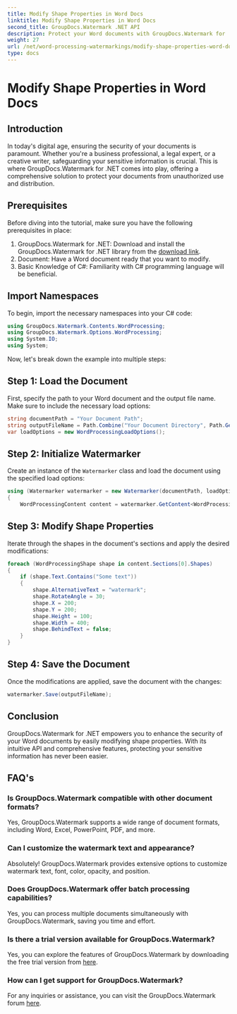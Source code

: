 ```yaml
---
title: Modify Shape Properties in Word Docs
linktitle: Modify Shape Properties in Word Docs
second_title: GroupDocs.Watermark .NET API
description: Protect your Word documents with GroupDocs.Watermark for .NET. Easily modify shape properties for enhanced security.
weight: 27
url: /net/word-processing-watermarkings/modify-shape-properties-word-docs/
type: docs
---
```

# Modify Shape Properties in Word Docs

## Introduction
In today's digital age, ensuring the security of your documents is paramount. Whether you're a business professional, a legal expert, or a creative writer, safeguarding your sensitive information is crucial. This is where GroupDocs.Watermark for .NET comes into play, offering a comprehensive solution to protect your documents from unauthorized use and distribution.
## Prerequisites
Before diving into the tutorial, make sure you have the following prerequisites in place:
1. GroupDocs.Watermark for .NET: Download and install the GroupDocs.Watermark for .NET library from the [download link](https://releases.groupdocs.com/Watermark/net/).
2. Document: Have a Word document ready that you want to modify.
3. Basic Knowledge of C#: Familiarity with C# programming language will be beneficial.

## Import Namespaces
To begin, import the necessary namespaces into your C# code:
```csharp
using GroupDocs.Watermark.Contents.WordProcessing;
using GroupDocs.Watermark.Options.WordProcessing;
using System.IO;
using System;
```
Now, let's break down the example into multiple steps:
## Step 1: Load the Document
First, specify the path to your Word document and the output file name. Make sure to include the necessary load options:
```csharp
string documentPath = "Your Document Path";
string outputFileName = Path.Combine("Your Document Directory", Path.GetFileName(documentPath));
var loadOptions = new WordProcessingLoadOptions();
```
## Step 2: Initialize Watermarker
Create an instance of the `Watermarker` class and load the document using the specified load options:
```csharp
using (Watermarker watermarker = new Watermarker(documentPath, loadOptions))
{
    WordProcessingContent content = watermarker.GetContent<WordProcessingContent>();
```
## Step 3: Modify Shape Properties
Iterate through the shapes in the document's sections and apply the desired modifications:
```csharp
foreach (WordProcessingShape shape in content.Sections[0].Shapes)
{
    if (shape.Text.Contains("Some text"))
    {
        shape.AlternativeText = "watermark";
        shape.RotateAngle = 30;
        shape.X = 200;
        shape.Y = 200;
        shape.Height = 100;
        shape.Width = 400;
        shape.BehindText = false;
    }
}
```
## Step 4: Save the Document
Once the modifications are applied, save the document with the changes:
```csharp
watermarker.Save(outputFileName);
```
## Conclusion
GroupDocs.Watermark for .NET empowers you to enhance the security of your Word documents by easily modifying shape properties. With its intuitive API and comprehensive features, protecting your sensitive information has never been easier.

## FAQ's
### Is GroupDocs.Watermark compatible with other document formats?
Yes, GroupDocs.Watermark supports a wide range of document formats, including Word, Excel, PowerPoint, PDF, and more.
### Can I customize the watermark text and appearance?
Absolutely! GroupDocs.Watermark provides extensive options to customize watermark text, font, color, opacity, and position.
### Does GroupDocs.Watermark offer batch processing capabilities?
Yes, you can process multiple documents simultaneously with GroupDocs.Watermark, saving you time and effort.
### Is there a trial version available for GroupDocs.Watermark?
Yes, you can explore the features of GroupDocs.Watermark by downloading the free trial version from [here](https://releases.groupdocs.com/).
### How can I get support for GroupDocs.Watermark?
For any inquiries or assistance, you can visit the GroupDocs.Watermark forum [here](https://forum.groupdocs.com/c/watermark/19).
